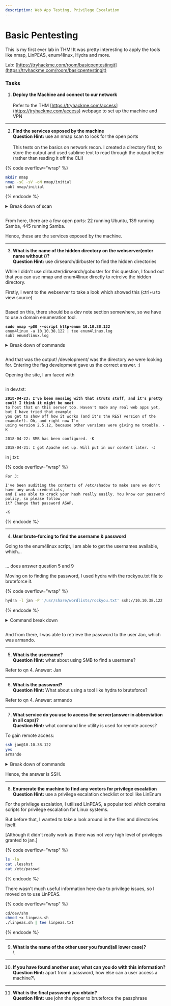```yaml
---
description: Web App Testing, Privilege Escalation
---
```


# Basic Pentesting

This is my first ever lab in THM! It was pretty interesting to apply the tools like nmap, LinPEAS, enum4linux, Hydra and more.&#x20;

Lab: [https://tryhackme.com/room/basicpentestingjt](https://tryhackme.com/room/basicpentestingjt)



### Tasks

1. **Deploy the Machine and connect to our network**\
   \
   Refer to the THM [https://tryhackme.com/access](https://tryhackme.com/access) webpage to set up the machine and VPN

***

2. **Find the services exposed by the machine**\
   **Question Hint:** use an nmap scan to look for the open ports\
   \
   This tests on the basics on network recon. I created a directory first, to store the output and used sublime text to read through the output better (rather than reading it off the CLI)

{% code overflow="wrap" %}
```sh
mkdir nmap
nmap -sC -sV -oN nmap/initial
subl nmap/initial
```
{% endcode %}

<details>

<summary>Break down of scan</summary>

\-sC runs a set of default scripts against open ports to tdetermine if there are known vulnerabilities or misconfigurations that we can use

\-sV probes all open ports it finds, determining if we are able to get the service version information. This allows us in identifying potential vulnerabilities associated with the version of that service

\-oN just specifies the output format and file for scan results (initial will be the file within the directory "nmap" here)

</details>

<figure><img src="../../.gitbook/assets/image (24).png" alt=""><figcaption></figcaption></figure>

From here, there are a few open ports: 22 running Ubuntu, 139 running Samba, 445 running Samba.&#x20;

Hence, these are the services exposed by the machine.

***

3. **What is the name of the hidden directory on the webserver(enter name without /)?**\
   **Question Hint:** use dirsearch/dirbuster to find the hidden directories

While I didn't use dirbuster/dirsearch/gobuster for this question, I found out that you can use nmap and enum4linux directly to retreive the hidden directory.



Firstly, I went to the webserver to take a look which showed this (ctrl+u to view source)

<figure><img src="../../.gitbook/assets/image (34).png" alt=""><figcaption></figcaption></figure>

Based on this, there should be a dev note section somewhere, so we have to use a domain enumeration tool.&#x20;

<pre class="language-sh" data-overflow="wrap"><code class="lang-sh"><strong>sudo nmap -p80 --script http-enum 10.10.38.122
</strong>enum4linux -a 10.10.38.122 | tee enum4linux.log
subl enum4linux.log
</code></pre>

<details>

<summary>Break down of commands</summary>

sudo nmap -p80 http-enum 10.10.38.122

* This command uses nmap with elevated privileges (sudo) to scan the target IP.
* \--script http-enum instructs nmap to use the http-enum script which is for information gathering for HTTP services
* \-p80 specifies port 80, which is for HTTP traffic.

&#x20;enum4linux -a 10.10.38.122 | tee enum4linux.log

* This utilises the enum4linux tool to perform enuneration on the target.
* \-a specifies "all", for a comprehensive scan to gather as much information as possible.
* I used | tee enum4linux.log to redirect the output to console and saving it to the log file as it got pretty long and messy.

&#x20;subl enum4linux.log

* used sublime text to open the log file in it.

</details>

<figure><img src="../../.gitbook/assets/image (30).png" alt=""><figcaption></figcaption></figure>

And that was the output! /development/ was the directory we were looking for. Entering the flag development gave us the correct answer. :)



Opening the site, I am faced with&#x20;

<figure><img src="../../.gitbook/assets/image (33).png" alt=""><figcaption></figcaption></figure>

in dev.txt:

<pre data-overflow="wrap"><code><strong>2018-04-23: I've been messing with that struts stuff, and it's pretty cool! I think it might be neat
</strong>to host that on this server too. Haven't made any real web apps yet, but I have tried that example
you get to show off how it works (and it's the REST version of the example!). Oh, and right now I'm
using version 2.5.12, because other versions were giving me trouble. -K

2018-04-22: SMB has been configured. -K

2018-04-21: I got Apache set up. Will put in our content later. -J
</code></pre>



in j.txt:&#x20;

{% code overflow="wrap" %}
```
For J:

I've been auditing the contents of /etc/shadow to make sure we don't have any weak credentials,
and I was able to crack your hash really easily. You know our password policy, so please follow
it? Change that password ASAP.

-K
```
{% endcode %}

***

4. **User brute-forcing to find the username & password**

Going to the enum4linux script, I am able to get the usernames available, which...

<figure><img src="../../.gitbook/assets/image (3).png" alt=""><figcaption></figcaption></figure>

... does answer question 5 and 9

Moving on to finding the password, I used hydra with the rockyou.txt file to bruteforce it.

{% code overflow="wrap" %}
```sh
hydra -l jan -P '/usr/share/wordlists/rockyou.txt' ssh://10.10.38.122

```
{% endcode %}

<details>

<summary>Command break down</summary>

hydra -l jan -P '/usr/share/wordlists/rockyou.txt' ssh://10.10.38.122

* uses hydra (network login cracker) tool to brute-force a SSH server running on the IP address.
* \-l specifies user to be tested as "jan"
* \-P provides path to password list file which is a rockyou.txt wordlist that contains a collection of commonly used passwords.
* ssh://10.10.38.122 - SSH is the target protocol and IP to attack is 10.10.38.122



</details>

<figure><img src="../../.gitbook/assets/image (31).png" alt=""><figcaption></figcaption></figure>

And from there, I was able to retrieve the password to the user Jan, which was armando.

***

5. **What is the username?**\
   **Question Hint:** what about using SMB to find a username?

Refer to qn 4. Answer: Jan

***

6. **What is the password?**\
   **Question Hint:** What about using a tool like hydra to bruteforce?

Refer to qn 4. Answer: armando

***

7. **What service do you use to access the server(answer in abbreviation in all caps)?**\
   **Question Hint:** what command line utility is used for remote access?

To gain remote access:

```bash
ssh jan@10.10.38.122
yes
armando
```

<details>

<summary>Break down of commands</summary>

&#x20;ssh jan@10.10.38.122

* establishes an SSH connection to the IP address with the username Jan and establishes SSH session on remote system that provides access through the remote shell.

</details>

Hence, the answer is SSH.

***

8. **Enumerate the machine to find any vectors for privilege escalation**\
   **Question Hint:** use a privilege escalation checklist or tool like LinEnum

For the privilege escalation, I utilised LinPEAS, a popular tool which contains scripts for privilege escalation for Linux systems.

But before that, I wanted to take a look around in the files and directories itself.&#x20;

\[Although it didn't really work as there was not very high level of privileges granted to jan.]

{% code overflow="wrap" %}
```sh
ls -la
cat .lesshst
cat /etc/passwd
```
{% endcode %}

There wasn't much useful information here due to privilege issues, so I moved on to use LinPEAS.

{% code overflow="wrap" %}
```sh
cd/dev/shm
chmod +x linpeas.sh
./linpeas.sh | tee linpeas.txt
```
{% endcode %}





***

9. **What is the name of the other user you found(all lower case)?**\
   \


***

10. **If you have found another user, what can you do with this information?**\
    **Question Hint:** apart from a password, how else can a user access a machine?\


***

11. **What is the final password you obtain?**\
    **Question Hint:** use john the ripper to bruteforce the passphrase









